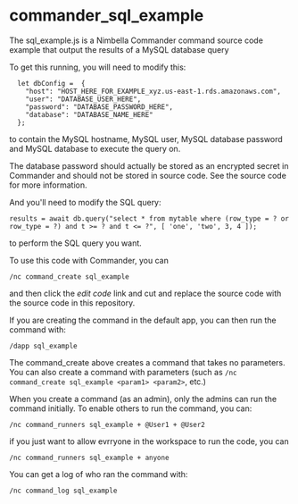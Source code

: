 # commander_sql_example

The sql_example.js is a Nimbella Commander command source code example that output the results of a MySQL database query

To get this running, you will need to modify this:

```
  let dbConfig =  {
    "host": "HOST_HERE_FOR_EXAMPLE_xyz.us-east-1.rds.amazonaws.com",
    "user": "DATABASE_USER_HERE",
    "password": "DATABASE_PASSWORD_HERE",
    "database": "DATABASE_NAME_HERE"
  };
```
  
to contain the MySQL hostname, MySQL user, MySQL database password and MySQL database to execute the query on.

The database password should actually be stored as an encrypted secret in Commander and should not be stored in source code. See the source code for more information.

And you'll need to modify the SQL query:

`results = await db.query("select * from mytable where (row_type = ? or row_type = ?) and t >= ? and t <= ?", [ 'one', 'two', 3, 4 ]);`

to perform the SQL query you want.

To use this code with Commander, you can

`/nc command_create sql_example`

and then click the *edit code* link and cut and replace the source code with the source code in this repository.

If you are creating the command in the default app, you can then run the command with:

`/dapp sql_example`

The command_create above creates a command that takes no parameters. You can also create a command with parameters (such as `/nc command_create sql_example <param1> <param2>`, etc.)

When you create a command (as an admin), only the admins can run the command initially. To enable others to run the command, you can:

`/nc command_runners sql_example + @User1 + @User2`

if you just want to allow evrryone in the workspace to run the code, you can

`/nc command_runners sql_example + anyone`

You can get a log of who ran the command with:

`/nc command_log sql_example`

